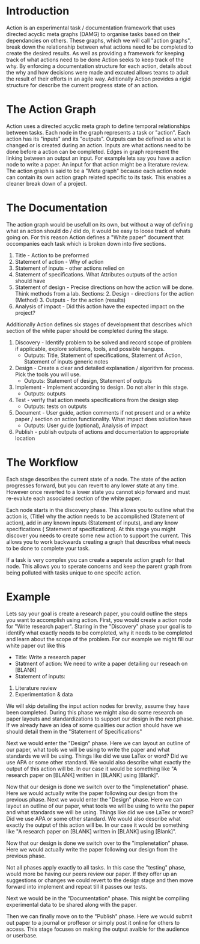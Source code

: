 # Introduction
Action is an experimental task / documentation framework that uses
directed acyclic meta graphs (DAMG) to organise tasks based on their 
dependancies on others. These graphs, which we will call "action graphs", 
break down the relationship between what actions need to be completed 
to create the desired results. As well as providing a framework for 
keeping track of what actions need to be done Action seeks to keep track 
of the why. By enforcing a documentation structure for each action, details 
about the why and how decisions were made and excuted allows teams to aduit 
the result of their efforts in an agile way. Aditionally Action provides
a rigid structure for describe the current progress state of an action.

# The Action Graph
Action uses a directed acyclic meta graph to define temporal relationships
between tasks. Each node in the graph represents a task or "action". Each 
action has its "inputs" and its "outputs". Outputs can be defined as what
is changed or is created during an action. Inputs are what actions need to be
done before a action can be completed. Edges in graph represent the linking
between an output an input. For example lets say you have a action
node to write a paper. An input for that action might be a literature review.
The action graph is said to be a "Meta graph" because each action node can 
contain its own action graph related specific to its task. This enables a 
cleaner break down of a project.

# The Documentation
The action graph would be usefull on its own, but without a way of defining
what an action should do / did do, it would be easy to loose track of whats 
going on. For this reason Action defines a "White paper" document that occompanies
each task which is broken down into five sections.

1. Title - Action to be preformed
2. Statement of action - Why of action
3. Statement of inputs - other actions relied on
4. Statement of specifications. What Attributes outputs of the action should have
5. Statement of design - Precise directions on how the action will be done. 
  Think methods from a lab. 
  Sections:
	2. Design - directions for the action (Method)
	3. Outputs - for the action (results)
6. Analysis of impact - Did this action have the expected impact on the project?

Additionally Action defines six stages of development that describes which section
of the white paper should be completed during the stage. 

1. Discovery - Identify problem to be solved and record scope of problem if applicable, 
  explore solutions, tools, and possible hangups.
	- Outputs: Title, Statement of specifications, Statement of Action, Statement of inputs 
    generic notes
2. Design - Create a clear and detailed explanation / algorithm for process. 
  Pick the tools you will use.
	- Outputs: Statement of design, Statement of outputs
3. Implement - Implement according to design. Do not alter in this stage.
	- Outputs: outputs
4. Test - verify that action meets specifications from the design step
	- Outputs: tests on outputs
5. Document - User guide, action comments if not present and or a white paper / section on 
  action functionality. What impact does solution have
	- Outputs: User guide (optional), Analysis of impact
6. Publish - publish outputs of actions and documentation to appropriate location

# The Workflow
Each stage describes the current state of a node. The state of the action progresses
forward, but you can revert to any lower state at any time. However once reverted to
a lower state you cannot skip forward and must re-evalute each associated section of 
the white paper.

Each node starts in the discovery phase. This allows you to outline what the action is, (Title)
why the action needs to be accomplished (Statement of action), add in any known inputs
(Statement of inputs), and any know specifications ( Statement of specifications). 
At this stage you might discover you needs to create some new action to support the current. 
This allows you to work backwards creating a graph that describes what needs to be done to complete your task.

If a task is very complex you can create a seperate action graph for that node.
This allows you to sperate concerns and keep the parent graph from being polluted 
with tasks unique to one specifc action.

# Example
Lets say your goal is create a research paper, you could outline the steps you want 
to accomplish using action. First, you would create a action node for "Write research 
paper". Staring in the "Discovery" phase your goal is to identify what exactly needs 
to be completed, why it needs to be completed and learn about the scope of the problem. 
For our example we might fill our white paper out like this

- Title: Write a research paper
- Statment of action: We need to write a paper detailing our reseach on \[BLANK\]
- Statement of inputs:
1. Literature review
2. Experimentation & data

We will skip detailing the input action nodes for brevity, assume they have been completed. 
During this phase we might also do some research on paper layouts 
and standardizations to support our design in the next phase. If we already have an idea
of some qualities our action should have we should detail them in the "Statement of
Specifications"

Next we would enter the "Design" phase. Here we can layout an outline of our paper, what
tools we will be using to write the paper and what standards we will be using. Things like
did we use LaTex or word? Did we use APA or some other standard. We would also describe
what exactly the output of this action will be. In our case it would be something like 
"A research paper on \[BLANK\] written in \[BLANK\] using \[Blank\]".

Now that our design is done we switch over to the "implenetation" phase. Here we would
actually write the paper following our design from the previous phase.
Next we would enter the "Design" phase. Here we can layout an outline of our paper, what
tools we will be using to write the paper and what standards we will be using. Things like
did we use LaTex or word? Did we use APA or some other standard. We would also describe
what exactly the output of this action will be. In our case it would be something like 
"A research paper on \[BLANK\] written in \[BLANK\] using \[Blank\]".

Now that our design is done we switch over to the "implenetation" phase. Here we would
actually write the paper following our design from the previous phase.

Not all phases apply exactly to all tasks. In this case the "testing" phase, would more
be having our peers review our paper. If they offer up an suggestions or changes we could
revert to the design stage and then move forward into implement and repeat till
it passes our tests.

Next we would be in the "Documentation" phase. This might be compiling experimental data to 
be shared along with the paper.

Then we can finally move on to the "Publish" phase. Here we would submit out paper to a journal
or proffesor or simply post it online for others to access. This stage focuses on making the output
avaible for the audience or userbase.
